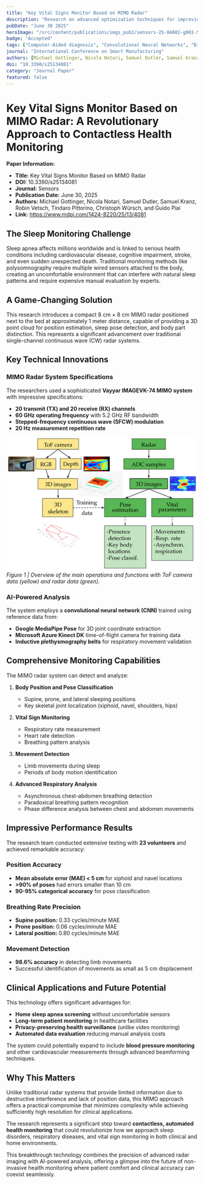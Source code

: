 ```yaml
---
title: "Key Vital Signs Monitor Based on MIMO Radar"
description: "Research on advanced optimization techniques for improving efficiency in smart manufacturing environments."
pubDate: "June 30 2025"
heroImage: "/src/content/publications/imgs_pub2/sensors-25-04081-g001-550.jpg"
badge: "Accepted"
tags: ["Computer-Aided diagnosis", "Convolutional Neural Networks", "Displacement Measurements", "Machine Learning", "MIMO Radar", "Sleep Apnea"]
journal: "International Conference on Smart Manufacturing"
authors: [Michael Gottinger, Nicola Notari, Samuel Dutler, Samuel Kranz, Robin Vetsch, Tindaro Pittorino, Christoph Würsch, Guido Piai]
doi: "10.3390/s25134081"
category: "Journal Paper"
featured: false
---
```


# Key Vital Signs Monitor Based on MIMO Radar: A Revolutionary Approach to Contactless Health Monitoring

**Paper Information:**
- **Title:** Key Vital Signs Monitor Based on MIMO Radar
- **DOI:** 10.3390/s25134081
- **Journal:** Sensors
- **Publication Date:** June 30, 2025
- **Authors:** Michael Gottinger, Nicola Notari, Samuel Dutler, Samuel Kranz, Robin Vetsch, Tindaro Pittorino, Christoph Würsch, and Guido Piai
- **Link:** https://www.mdpi.com/1424-8220/25/13/4081

## The Sleep Monitoring Challenge

Sleep apnea affects millions worldwide and is linked to serious health conditions including cardiovascular disease, cognitive impairment, stroke, and even sudden unexpected death. Traditional monitoring methods like polysomnography require multiple wired sensors attached to the body, creating an uncomfortable environment that can interfere with natural sleep patterns and require expensive manual evaluation by experts.

## A Game-Changing Solution

This research introduces a compact 8 cm × 8 cm MIMO radar positioned next to the bed at approximately 1 meter distance, capable of providing a 3D point cloud for position estimation, sleep pose detection, and body part distinction. This represents a significant advancement over traditional single-channel continuous wave (CW) radar systems.

## Key Technical Innovations

### MIMO Radar System Specifications
The researchers used a sophisticated **Vayyar IMAGEVK-74 MIMO system** with impressive specifications:
- **20 transmit (TX) and 20 receive (RX) channels**
- **60 GHz operating frequency** with 5.2 GHz RF bandwidth
- **Stepped-frequency continuous wave (SFCW) modulation**
- **20 Hz measurement repetition rate**

![Figure 1](/src/content/publications/imgs_pub2/sensors-25-04081-g001-550.jpg)
*Figure 1 |  Overview of the main operations and functions with ToF camera data (yellow) and radar
data (green).*

### AI-Powered Analysis
The system employs a **convolutional neural network (CNN)** trained using reference data from:
- **Google MediaPipe Pose** for 3D joint coordinate extraction
- **Microsoft Azure Kinect DK** time-of-flight camera for training data
- **Inductive plethysmography belts** for respiratory movement validation

## Comprehensive Monitoring Capabilities

The MIMO radar system can detect and analyze:

1. **Body Position and Pose Classification**
   - Supine, prone, and lateral sleeping positions
   - Key skeletal joint localization (xiphoid, navel, shoulders, hips)

2. **Vital Sign Monitoring**
   - Respiratory rate measurement
   - Heart rate detection
   - Breathing pattern analysis

3. **Movement Detection**
   - Limb movements during sleep
   - Periods of body motion identification

4. **Advanced Respiratory Analysis**
   - Asynchronous chest-abdomen breathing detection
   - Paradoxical breathing pattern recognition
   - Phase difference analysis between chest and abdomen movements

## Impressive Performance Results

The research team conducted extensive testing with **23 volunteers** and achieved remarkable accuracy:

### Position Accuracy
- **Mean absolute error (MAE) < 5 cm** for xiphoid and navel locations
- **>90% of poses** had errors smaller than 10 cm
- **90-95% categorical accuracy** for pose classification

### Breathing Rate Precision
- **Supine position:** 0.33 cycles/minute MAE
- **Prone position:** 0.06 cycles/minute MAE  
- **Lateral position:** 0.80 cycles/minute MAE

### Movement Detection
- **98.6% accuracy** in detecting limb movements
- Successful identification of movements as small as 5 cm displacement

## Clinical Applications and Future Potential

This technology offers significant advantages for:
- **Home sleep apnea screening** without uncomfortable sensors
- **Long-term patient monitoring** in healthcare facilities
- **Privacy-preserving health surveillance** (unlike video monitoring)
- **Automated data evaluation** reducing manual analysis costs

The system could potentially expand to include **blood pressure monitoring** and other cardiovascular measurements through advanced beamforming techniques.

## Why This Matters

Unlike traditional radar systems that provide limited information due to destructive interference and lack of position data, this MIMO approach offers a practical compromise that minimizes complexity while achieving sufficiently high resolution for clinical applications.

The research represents a significant step toward **contactless, automated health monitoring** that could revolutionize how we approach sleep disorders, respiratory diseases, and vital sign monitoring in both clinical and home environments.

This breakthrough technology combines the precision of advanced radar imaging with AI-powered analysis, offering a glimpse into the future of non-invasive health monitoring where patient comfort and clinical accuracy can coexist seamlessly.